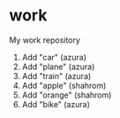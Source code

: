 work
====

My work repository

1. Add "car" (azura)
2. Add "plane" (azura)
3. Add "train" (azura)
4. Add "apple" (shahrom)
5. Add "orange" (shahrom)
6. Add "bike" (azura)

